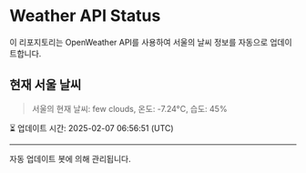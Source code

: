 
# Weather API Status

이 리포지토리는 OpenWeather API를 사용하여 서울의 날씨 정보를 자동으로 업데이트합니다.

## 현재 서울 날씨
> 서울의 현재 날씨: few clouds, 온도: -7.24°C, 습도: 45%

⏳ 업데이트 시간: 2025-02-07 06:56:51 (UTC)

---
자동 업데이트 봇에 의해 관리됩니다.

